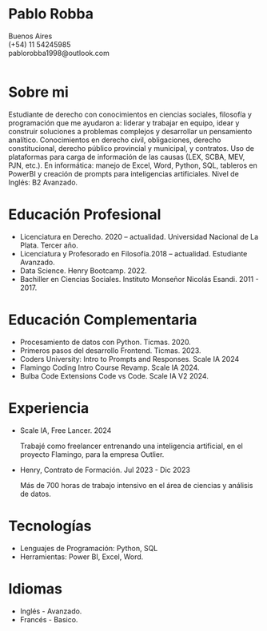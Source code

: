 <div style="display: flex; flex-direction: row-reverse;">

  <div style="flex: 2;">
    <h1>Pablo Robba</h1>
    <p>Buenos Aires<br>(+54) 11 54245985<br>pablorobba1998@outlook.com</p>
  </div>
</div>







# Sobre mi
Estudiante de derecho con conocimientos en ciencias sociales, filosofía y programación que me ayudaron a: liderar y trabajar en equipo, idear y construir soluciones a problemas complejos y desarrollar un pensamiento analítico. Conocimientos en derecho civil, obligaciones, derecho constitucional, derecho público provincial  y municipal, y contratos. Uso de plataformas para carga de información de las causas (LEX, SCBA, MEV, PJN, etc.). En informática: manejo de Excel, Word, Python, SQL, tableros en PowerBI y creación de prompts para inteligencias artificiales. Nivel de Inglés: B2 Avanzado.

# Educación Profesional
* Licenciatura en Derecho. 2020 – actualidad. Universidad Nacional de La Plata. Tercer año. 
* Licenciatura y Profesorado en Filosofía.2018 – actualidad. Estudiante Avanzado.
* Data Science. Henry Bootcamp. 2022.
* Bachiller en Ciencias Sociales. Instituto Monseñor Nicolás Esandi. 2011 - 2017.

# Educación Complementaria
* Procesamiento de datos con Python. Ticmas. 2020.
* Primeros pasos del desarrollo Frontend. Ticmas. 2023.
* Coders University: Intro to Prompts and Responses. Scale IA 2024
* Flamingo Coding Intro Course Revamp. Scale IA 2024.
* Bulba Code Extensions Code vs Code. Scale IA V2 2024.

# Experiencia
* Scale IA, Free Lancer. 2024

   Trabajé como freelancer entrenando una inteligencia artificial, en el proyecto Flamingo, para la empresa Outlier.

* Henry, Contrato de Formación. Jul 2023 - Dic 2023

    Más de 700 horas de trabajo intensivo en el área de ciencias y análisis de datos.


# Tecnologías

* Lenguajes de Programación: Python, SQL 
* Herramientas: Power BI, Excel, Word.


# Idiomas
* Inglés - Avanzado.
* Francés - Basico.

